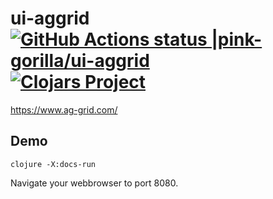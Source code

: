 # ui-aggrid [![GitHub Actions status |pink-gorilla/ui-aggrid](https://github.com/pink-gorilla/ui-aggrid/workflows/CI/badge.svg)](https://github.com/pink-gorilla/ui-aggrid/actions?workflow=CI)[![Clojars Project](https://img.shields.io/clojars/v/org.pinkgorilla/ui-aggrid.svg)](https://clojars.org/org.pinkgorilla/ui-aggrid)

https://www.ag-grid.com/

## Demo

```
clojure -X:docs-run
```

Navigate your webbrowser to port 8080. 






